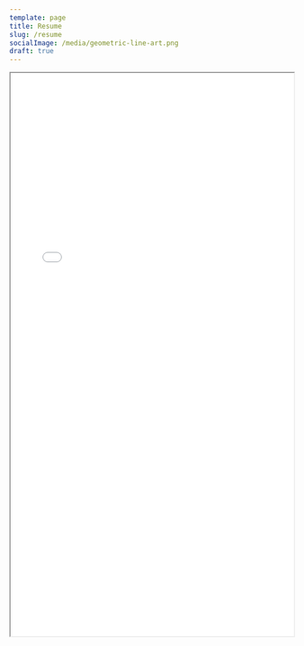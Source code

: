 ```yaml
---
template: page
title: Resume
slug: /resume
socialImage: /media/geometric-line-art.png
draft: true
---
```

<iframe src="/Resume.pdf" width="100%" height="1000px">